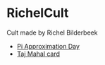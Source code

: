 # RichelCult

Cult made by Richel Bilderbeek

 * [Pi Approximation Day](https://github.com/richelbilderbeek/pi_approximation_day)
 * [Taj Mahal card](taj_mahal/README.md)
